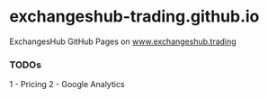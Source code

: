 # exchangeshub-trading.github.io
ExchangesHub GitHub Pages on www.exchangeshub.trading

### TODOs
1 - Pricing
2 - Google Analytics
